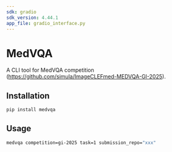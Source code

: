 ```yaml
---
sdk: gradio
sdk_version: 4.44.1
app_file: gradio_interface.py
---
```

# MedVQA

A CLI tool for MedVQA competition (https://github.com/simula/ImageCLEFmed-MEDVQA-GI-2025).

## Installation

```bash
pip install medvqa
```

## Usage

```bash
medvqa competition=gi-2025 task=1 submission_repo="xxx"
```